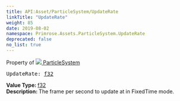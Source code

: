 ```yaml
---
title: API:Asset/ParticleSystem/UpdateRate
linkTitle: "UpdateRate"
weight: 85
date: 2019-08-02
namespace: Primrose.Assets.ParticleSystem.UpdateRate
deprecated: false
no_list: true
---
```

Property of <a href="/docs/api-reference/Class/ParticleSystem"><img src="/icons/silk/default.png"/>&nbsp;ParticleSystem</a>
<pre class="method-declaration">
UpdateRate: <a class="type" href="/docs/api-reference/System/Primitives#single">f32</a></pre>
<b>Value Type: </b>
<a class="type" href="/docs/api-reference/System/Primitives#single">f32</a>
<br/>
<b>Description: </b>
The frame per second to update at in FixedTime mode.

